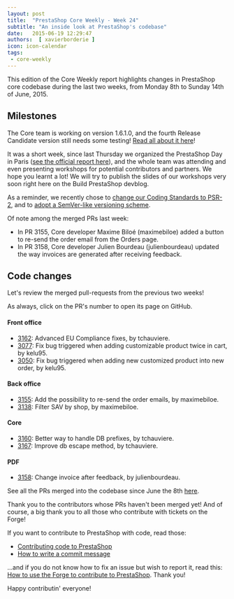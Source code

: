 ```yaml
---
layout: post
title:  "PrestaShop Core Weekly - Week 24"
subtitle: "An inside look at PrestaShop's codebase"
date:   2015-06-19 12:29:47
authors:  [ xavierborderie ]
icon: icon-calendar
tags:
 - core-weekly
---
```


This edition of the Core Weekly report highlights changes in PrestaShop core codebase during the last two weeks, from Monday 8th to Sunday 14th of June, 2015.


## Milestones

The Core team is working on version 1.6.1.0, and the fourth Release Candidate version still needs some testing! [Read all about it here](/news/prestashop-1.6.1.0-rc4/)!

It was a short week, since last Thursday we organized the PrestaShop Day in Paris ([see the official report here](https://www.prestashop.com/blog/en/prestashopday-recapping-amazing-event/)), and the whole team was attending and even presenting workshops for potential contributors and partners. We hope you learnt a lot! We will try to publish the slides of our workshops very soon right here on the Build PrestaShop devblog.

As a reminder, we recently chose to [change our Coding Standards to PSR-2](/news/prestashop-moves-to-psr-2/), and to [adopt a SemVer-like versioning scheme](/news/a-more-semantic-versioning-scheme/).

Of note among the merged PRs last week:

 * In PR 3155, Core developer Maxime Biloé (maximebiloe) added a button to re-send the order email from the Orders page.
 * In PR 3158, Core developer Julien Bourdeau (julienbourdeau) updated the way invoices are generated after receiving feedback.


## Code changes

Let's review the merged pull-requests from the previous two weeks!

As always, click on the PR's number to open its page on GitHub.

#### Front office

 * [3162](https://github.com/PrestaShop/PrestaShop/pull/3162): Advanced EU Compliance fixes, by tchauviere.
 * [3077](https://github.com/PrestaShop/PrestaShop/pull/3077): Fix bug triggered when adding customizable product twice in cart, by kelu95.
 * [3050](https://github.com/PrestaShop/PrestaShop/pull/3050): Fix bug triggered when adding new customized product into new order, by kelu95.

#### Back office

 * [3155](https://github.com/PrestaShop/PrestaShop/pull/3155): Add the possibility to re-send the order emails, by maximebiloe.
 * [3138](https://github.com/PrestaShop/PrestaShop/pull/3138): Filter SAV by shop, by maximebiloe.

#### Core

 * [3160](https://github.com/PrestaShop/PrestaShop/pull/3160): Better way to handle DB prefixes, by tchauviere.
 * [3167](https://github.com/PrestaShop/PrestaShop/pull/3167): Improve db escape method, by tchauviere.

#### PDF

 * [3158](https://github.com/PrestaShop/PrestaShop/pull/3158): Change invoice after feedback, by julienbourdeau.


See all the PRs merged into the codebase since June the 8th [here](https://github.com/PrestaShop/PrestaShop/pulls?page=2&q=is%3Apr+merged%3A%3E2015-06-08+is%3Aclosed+sort%3Aupdated&utf8=%E2%9C%93).

Thank you to the contributors whose PRs haven't been merged yet! And of course, a big thank you to all those who contribute with tickets on the Forge!

If you want to contribute to PrestaShop with code, read those:

 * [Contributing code to PrestaShop](http://doc.prestashop.com/display/PS16/Contributing+code+to+PrestaShop)
 * [How to write a commit message](http://doc.prestashop.com/display/PS16/How+to+write+a+commit+message)

...and if you do not know how to fix an issue but wish to report it, read this: [How to use the Forge to contribute to PrestaShop](http://doc.prestashop.com/display/PS16/How+to+use+the+Forge+to+contribute+to+PrestaShop). Thank you!

Happy contributin' everyone!
